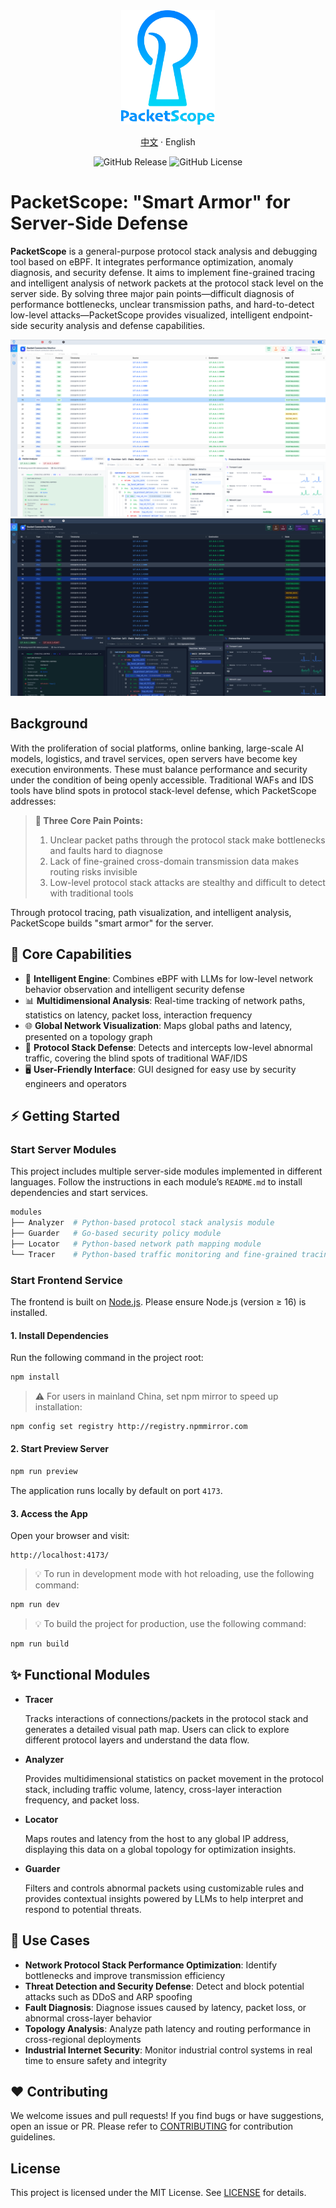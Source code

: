 <div align="center">
  <img src="./.github/resource/newlogo.png" alt="packetscope-logo" width="150">
</div>

<p align="center"><a href="./README-zh_CN.md">中文</a> · English</p>

<div align="center">
  <img alt="GitHub Release" src="https://img.shields.io/github/v/release/Internet-Architecture-and-Security/PacketScope">
  <img alt="GitHub License" src="https://img.shields.io/github/license/Internet-Architecture-and-Security/PacketScope">
</div>

# PacketScope: "Smart Armor" for Server-Side Defense

**PacketScope** is a general-purpose protocol stack analysis and debugging tool based on eBPF. It integrates performance optimization, anomaly diagnosis, and security defense. It aims to implement fine-grained tracing and intelligent analysis of network packets at the protocol stack level on the server side. By solving three major pain points—difficult diagnosis of performance bottlenecks, unclear transmission paths, and hard-to-detect low-level attacks—PacketScope provides visualized, intelligent endpoint-side security analysis and defense capabilities.

![packetscope](./docs/home_en.png)
![packetscope](./docs/home_en_light.png)

## Background

With the proliferation of social platforms, online banking, large-scale AI models, logistics, and travel services, open servers have become key execution environments. These must balance performance and security under the condition of being openly accessible. Traditional WAFs and IDS tools have blind spots in protocol stack-level defense, which PacketScope addresses:

> **🚨 Three Core Pain Points:**
>
> 1. Unclear packet paths through the protocol stack make bottlenecks and faults hard to diagnose
> 2. Lack of fine-grained cross-domain transmission data makes routing risks invisible
> 3. Low-level protocol stack attacks are stealthy and difficult to detect with traditional tools

Through protocol tracing, path visualization, and intelligent analysis, PacketScope builds "smart armor" for the server.

## 🚀 Core Capabilities

- 🧠 **Intelligent Engine**: Combines eBPF with LLMs for low-level network behavior observation and intelligent security defense
- 📊 **Multidimensional Analysis**: Real-time tracking of network paths, statistics on latency, packet loss, interaction frequency
- 🌐 **Global Network Visualization**: Maps global paths and latency, presented on a topology graph
- 🔐 **Protocol Stack Defense**: Detects and intercepts low-level abnormal traffic, covering the blind spots of traditional WAF/IDS
- 🖥️ **User-Friendly Interface**: GUI designed for easy use by security engineers and operators

## ⚡ Getting Started

### Start Server Modules

This project includes multiple server-side modules implemented in different languages. Follow the instructions in each module’s `README.md` to install dependencies and start services.

```bash
modules
├── Analyzer  # Python-based protocol stack analysis module
├── Guarder   # Go-based security policy module
├── Locator   # Python-based network path mapping module
└── Tracer    # Python-based traffic monitoring and fine-grained tracing module
```

### Start Frontend Service

The frontend is built on [Node.js](https://nodejs.org/en). Please ensure Node.js (version ≥ 16) is installed.

#### 1. Install Dependencies

Run the following command in the project root:

```bash
npm install
```

> ⚠️ For users in mainland China, set npm mirror to speed up installation:

```bash
npm config set registry http://registry.npmmirror.com
```

#### 2. Start Preview Server

```bash
npm run preview
```

The application runs locally by default on port `4173`.

#### 3. Access the App

Open your browser and visit:

```
http://localhost:4173/
```

> 💡 To run in development mode with hot reloading, use the following command:

```bash
npm run dev
```

> 💡 To build the project for production, use the following command:

```bash
npm run build
```

## ✨ Functional Modules

- **Tracer**

  Tracks interactions of connections/packets in the protocol stack and generates a detailed visual path map. Users can click to explore different protocol layers and understand the data flow.

- **Analyzer**

  Provides multidimensional statistics on packet movement in the protocol stack, including traffic volume, latency, cross-layer interaction frequency, and packet loss.

- **Locator**

  Maps routes and latency from the host to any global IP address, displaying this data on a global topology for optimization insights.

- **Guarder**

  Filters and controls abnormal packets using customizable rules and provides contextual insights powered by LLMs to help interpret and respond to potential threats.

## 🧰 Use Cases

- **Network Protocol Stack Performance Optimization**: Identify bottlenecks and improve transmission efficiency
- **Threat Detection and Security Defense**: Detect and block potential attacks such as DDoS and ARP spoofing
- **Fault Diagnosis**: Diagnose issues caused by latency, packet loss, or abnormal cross-layer behavior
- **Topology Analysis**: Analyze path latency and routing performance in cross-regional deployments
- **Industrial Internet Security**: Monitor industrial control systems in real time to ensure safety and integrity

## ❤️ Contributing

We welcome issues and pull requests! If you find bugs or have suggestions, open an issue or PR. Please refer to [CONTRIBUTING](./CONTRIBUTING.md) for contribution guidelines.

## License

This project is licensed under the MIT License. See [LICENSE](./LICENSE) for details.
